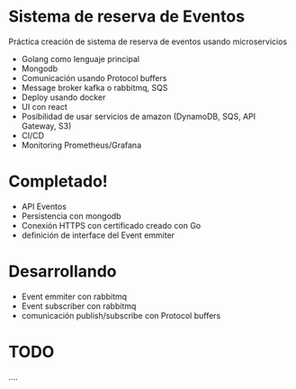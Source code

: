 # Sistema de reserva de Eventos

Práctica creación de sistema de reserva de eventos usando microservicios

  - Golang como lenguaje principal
  - Mongodb
  - Comunicación usando Protocol buffers
  - Message broker kafka o rabbitmq, SQS
  - Deploy usando docker
  - UI con react
  - Posibilidad de usar servicios de amazon (DynamoDB, SQS, API Gateway, S3)
  - CI/CD
  - Monitoring Prometheus/Grafana

# Completado!
  - API Eventos
  - Persistencia con mongodb
  - Conexión HTTPS con certificado creado con Go
  - definición de interface del Event emmiter
# Desarrollando
 - Event emmiter con rabbitmq
 - Event subscriber con rabbitmq
 - comunicación publish/subscribe con Protocol buffers

# TODO
 ....
